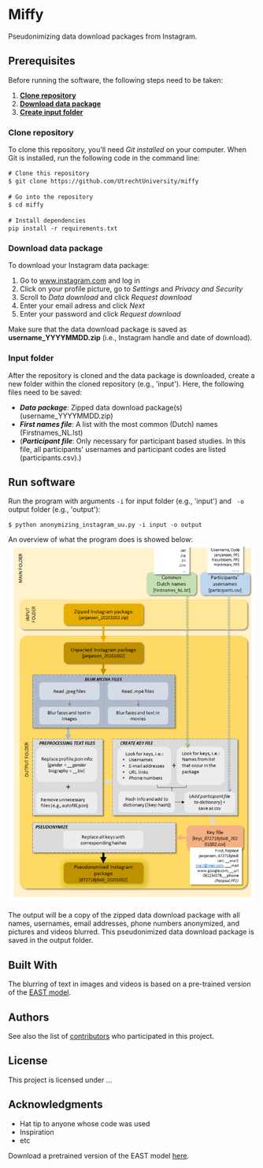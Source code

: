 # Miffy

Pseudonimizing data download packages from Instagram.


## Prerequisites

Before running the software, the following steps need to be taken:

1. **[Clone repository](#clone-repository)**
2. **[Download data package](#download-data-package)**
3. **[Create input folder](#input-folder)**
    
    
### Clone repository

To clone this repository, you'll need *Git installed* on your computer. When Git is installed, run the following code in the command line:

```
# Clone this repository
$ git clone https://github.com/UtrechtUniversity/miffy

# Go into the repository
$ cd miffy

# Install dependencies
pip install -r requirements.txt 

```

### Download data package

To download your Instagram data package:

1. Go to www.instagram.com and log in
2. Click on your profile picture, go to *Settings* and *Privacy and Security*
3. Scroll to *Data download* and click *Request download*
4. Enter your email adress and click *Next*
5. Enter your password and click *Request download*

Make sure that the data download package is saved as **username_YYYYMMDD.zip** (i.e., Instagram handle and date of download).


### Input folder

After the repository is cloned and the data package is downloaded, create a new folder within the cloned repository (e.g., 'input'). Here, the following files need to be saved:
* ***Data package***: Zipped data download package(s) (username_YYYYMMDD.zip)
* ***First names file***: A list with the most common (Dutch) names (Firstnames_NL.lst)
* (***Participant file***: Only necessary for participant based studies. In this file, all participants' usernames and participant codes are listed (participants.csv).)


## Run software

Run the program with arguments `-i` for input folder (e.g., 'input') and ` -o` output folder (e.g., 'output'):

```
$ python anonymizing_instagram_uu.py -i input -o output

```

An overview of what the program does is showed below:
![flowanonymize.png](flowanonymize.png)

The output will be a copy of the zipped data download package with all names, usernames, email addresses, phone numbers anonymized, and pictures and videos blurred. This pseudonimized data download package is saved in the output folder.


## Built With

The blurring of text in images and videos is based on a pre-trained version of the [EAST model](https://github.com/argman/EAST).


## Authors

See also the list of [contributors](https://github.com/your/project/contributors) who participated in this project.


## License

This project is licensed under ...


## Acknowledgments

* Hat tip to anyone whose code was used
* Inspiration
* etc



Download a pretrained version of the EAST model [here](https://www.pyimagesearch.com/2018/08/20/opencv-text-detection-east-text-detector/).
